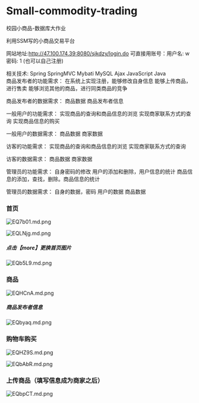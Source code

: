 # Small-commodity-trading
校园小商品-数据库大作业

利用SSM写的小商品交易平台

网站地址:http://47.100.174.39:8080/sjkdzy/login.do
可直接用账号：用户名: w   密码: 1 (也可以自己注册)

相关技术: Spring SpringMVC Mybati MySQL Ajax JavaScript Java  
商品发布者的功能需求：
在系统上实现注册，能够修改自身信息
能够上传商品，进行售卖
能够浏览其他的商品，进行同类商品的竞争

商品发布者的数据需求：
商品数据
商品发布者信息

一般用户的功能需求：
实现商品的查询和商品信息的浏览
实现商家联系方式的查询
实现商品信息的购买

一般用户的数据需求：
商品数据
商家数据

访客的功能需求：
实现商品的查询和商品信息的浏览
实现商家联系方式的查询

访客的数据需求：
商品数据
商家数据

管理员的功能需求：
自身密码的修改
用户的添加和删除，用户信息的统计
商品信息的添加，查找，删除。商品信息的统计

管理员的数据需求：
自身的数据，密码
用户的数据
商品数据

### 首页

![EQ7b01.md.png](https://s2.ax1x.com/2019/04/28/EQ7b01.md.png)

![EQLNjg.md.png](https://s2.ax1x.com/2019/04/28/EQLNjg.md.png)

##### 点击【more】更换首页图片

![EQb5L9.md.png](https://s2.ax1x.com/2019/04/28/EQb5L9.md.png)

### 商品

![EQHCnA.md.png](https://s2.ax1x.com/2019/04/28/EQHCnA.md.png)

##### 商品发布者信息

![EQbyaq.md.png](https://s2.ax1x.com/2019/04/28/EQbyaq.md.png)

### 购物车购买

![EQHZ9S.md.png](https://s2.ax1x.com/2019/04/28/EQHZ9S.md.png)

![EQbAbR.md.png](https://s2.ax1x.com/2019/04/28/EQbAbR.md.png)

### 上传商品（填写信息成为商家之后）

![EQbpCT.md.png](https://s2.ax1x.com/2019/04/28/EQbpCT.md.png)
